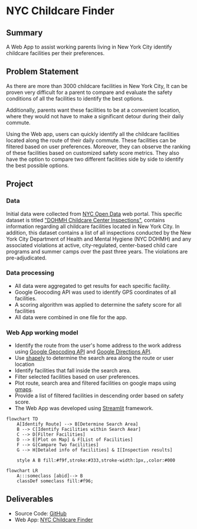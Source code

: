 # NYC Childcare Finder

## Summary
A Web App to assist working parents living in New York City identify childcare facilities per their preferences. 

## Problem Statement
As there are more than 3000 childcare facilities in New York City, It can be proven very difficult for a parent to compare and evaluate the safety conditions of all the facilities to identify the best options. 

Additionally, parents want these facilities to be at a convenient location, where they would not have to make a significant detour during their daily commute. 

Using the Web app, users can quickly identify all the childcare facilities located along the route of their daily commute. These facilities can be filtered based on user preferences. Moreover, they can observe the ranking of these facilities based on customized safety score metrics. They also have the option to compare two different facilities side by side to identify the best possible options.    

## Project
### Data
Initial data were collected from [NYC Open Data](https://opendata.cityofnewyork.us/ ) web portal. This specific dataset is titled ["DOHMH Childcare Center Inspections"](https://data.cityofnewyork.us/Health/DOHMH-Childcare-Center-Inspections/dsg6-ifza ), contains information regarding all childcare facilities located in New York City. In addition, this dataset contains a list of all inspections conducted by the New York City Department of Health and Mental Hygiene (NYC DOHMH) and any associated violations at active, city-regulated, center-based child care programs and summer camps over the past three years. The violations are pre-adjudicated.

### Data processing
*	All data were aggregated to get results for each specific facility.
*	Google Geocoding API was used to identify GPS coordinates of all facilities. 
*	A scoring algorithm was applied to determine the safety score for all facilities
*	All data were combined in one file for the app.

### Web App working model
*	Identify the route from the user's home address to the work address using [Google Geocoding API](https://developers.google.com/maps/documentation/geocoding/overview ) and [Google Directions API](https://developers.google.com/maps/documentation/directions/overview ).
* Use [shapely](https://shapely.readthedocs.io/en/stable/manual.html ) to determine the search area along the route or user location
* Identify facilities that fall inside the search area.
* Filter selected facilities based on user preferences.
* Plot route, search area and filtered facilities on google maps using [gmaps](https://jupyter-gmaps.readthedocs.io/en/latest/ ). 
* Provide a list of filtered facilities in descending order based on safety score. 
* The Web App was developed using [Streamlit](https://docs.streamlit.io/) framework.

```mermaid
flowchart TD
    A[Identify Route] --> B[Determine Search Area]
    B --> C[Identify Facilities within Search Aear]
    C --> D[Filter Facilities]
    D --> E[Plot on Map] & F[List of Facilities]
    F --> G[Campare Two facilities]
    G --> H[Detaled info of facilities] & I[Inspection results]
    
    style A B fill:#f9f,stroke:#333,stroke-width:1px,,color:#000

```

```
flowchart LR
    A:::someclass [abid]--> B
    classDef someclass fill:#f96;

```


## Deliverables
* Source Code: [GitHub](https://github.com/abidgen/nyc_childcare_finder )
* Web App: [NYC Childcare Finder](https://abidgen-nyc-childcare-finder-childcare-app-99xm7h.streamlitapp.com/ )
